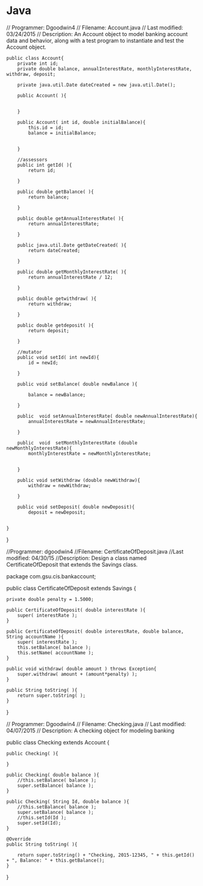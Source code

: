 # Java
// Programmer: Dgoodwin4 
// Filename: Account.java 
// Last modified: 03/24/2015 
// Description: An Account object to model banking account data and behavior, along with a test program to instantiate and test the Account object.


  
    public class Account{
		private int id;
		private double balance, annualInterestRate, monthlyInterestRate, withdraw, deposit;
		
		private java.util.Date dateCreated = new java.util.Date();
		
		public Account( ){


		}

		public Account( int id, double initialBalance){
			this.id = id;
			balance = initialBalance;
			
			
		}
		
		//assessors
		public int getId( ){
			return id;
			
		}
		
		public double getBalance( ){
			return balance;
			
		}
		
		public double getAnnualInterestRate( ){
			return annualInterestRate;
			
		}
				
		public java.util.Date getDateCreated( ){
			return dateCreated;
			
		}
	
		public double getMonthlyInterestRate( ){
			return annualInterestRate / 12;
		
		}
		
		public double getwithdraw( ){
			return withdraw;
			
		}
		
		public double getdeposit( ){
			return deposit;
			
		}
		
		//mutator
		public void setId( int newId){
			id = newId;		
			
		}
		
		public void setBalance( double newBalance ){

			balance = newBalance;
			
		}		
		
		public  void setAnnualInterestRate( double newAnnualInterestRate){
			annualInterestRate = newAnnualInterestRate;
		
		}
		
		public  void  setMonthlyInterestRate (double newMonthlyInterestRate){
 			monthlyInterestRate = newMonthlyInterestRate;
			
			
		}
		
		public void setWithdraw (double newWithdraw){
			withdraw = newWithdraw;
			
		}
		
		public void setDeposit( double newDeposit){
			deposit = newDeposit;
			
				
	}
		
}	
		
//Programmer: dgoodwin4
//Filename: CertificateOfDeposit.java 
//Last modified: 04/30/15 
//Description: Design a class named CertificateOfDeposit that extends the Savings class.
 
package com.gsu.cis.bankaccount;

public class CertificateOfDeposit extends Savings {
	
	private double penalty = 1.5000;
	
	public CertificateOfDeposit( double interestRate ){
		super( interestRate );		
	}
	
	public CertificateOfDeposit( double interestRate, double balance, String accountName ){
		super( interestRate );
		this.setBalance( balance );
		this.setName( accountName );
	}
	
	public void withdraw( double amount ) throws Exception{
		super.withdraw( amount + (amount*penalty) );
	}
	
	public String toString( ){
		return super.toString( );
	}
	
}




// Programmer: Dgoodwin4 
// Filename: Checking.java 
// Last modified: 04/07/2015 
// Description: A checking object for modeling banking 

public class Checking extends Account {
	
	public Checking( ){
		
	}
	
	public Checking( double balance ){
		//this.setBalance( balance );
		super.setBalance( balance );
	}
	
	public Checking( String Id, double balance ){
		//this.setBalance( balance );
		super.setBalance( balance );
		//this.setId(Id );
		super.setId(Id);
	}
	
	@Override
	public String toString( ){
		
		return super.toString() + "Checking, 2015-12345, " + this.getId() + ", Balance: " + this.getBalance();
	}

}
	
